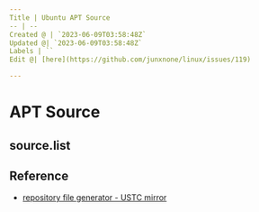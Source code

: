 ```yaml
---
Title | Ubuntu APT Source
-- | --
Created @ | `2023-06-09T03:58:48Z`
Updated @| `2023-06-09T03:58:48Z`
Labels | ``
Edit @| [here](https://github.com/junxnone/linux/issues/119)

---
```

# APT Source

## source.list

## Reference
- [repository file generator - USTC mirror](https://mirrors.ustc.edu.cn/repogen/)

